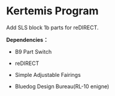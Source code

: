 # Kertemis Program
Add SLS block 1b parts for reDIRECT.

**Dependencies：**

+ B9 Part Switch

+ reDIRECT

+ Simple Adjustable Fairings

+ Bluedog Design Bureau(RL-10 enigne)
